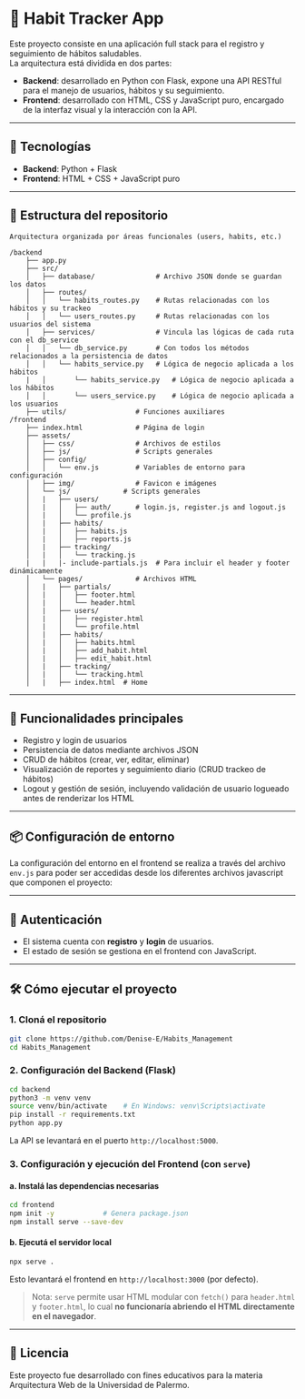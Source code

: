 # 🧠 Habit Tracker App

Este proyecto consiste en una aplicación full stack para el registro y seguimiento de hábitos saludables.  
La arquitectura está dividida en dos partes:

- **Backend**: desarrollado en Python con Flask, expone una API RESTful para el manejo de usuarios, hábitos y su seguimiento.
- **Frontend**: desarrollado con HTML, CSS y JavaScript puro, encargado de la interfaz visual y la interacción con la API.

---

## 🚀 Tecnologías

- **Backend**: Python + Flask  
- **Frontend**: HTML + CSS + JavaScript puro

---

## 📁 Estructura del repositorio

```
Arquitectura organizada por áreas funcionales (users, habits, etc.)

/backend
    ├── app.py
    ├── src/
    │   ├── database/               # Archivo JSON donde se guardan los datos
    │   ├── routes/ 
    │   │   └── habits_routes.py    # Rutas relacionadas con los hábitos y su trackeo
    │   │   └── users_routes.py     # Rutas relacionadas con los usuarios del sistema
    │   ├── services/               # Vincula las lógicas de cada ruta con el db_service
    │   │   └── db_service.py       # Con todos los métodos relacionados a la persistencia de datos
    │   │   └── habits_service.py   # Lógica de negocio aplicada a los hábitos
    |   │       └── habits_service.py   # Lógica de negocio aplicada a los hábitos
    │   │       └── users_service.py    # Lógica de negocio aplicada a los usuarios
    ├── utils/                 # Funciones auxiliares
/frontend
    ├── index.html             # Página de login
    ├── assets/
    │   ├── css/               # Archivos de estilos
    │   ├── js/                # Scripts generales
    │   ├── config/
    │   │   └── env.js         # Variables de entorno para configuración
    │   ├── img/               # Favicon e imágenes
    │   └── js/             # Scripts generales
    │   |   ├── users/
    │   |   │   ├── auth/      # login.js, register.js and logout.js
    │   |   │   └── profile.js
    │   |   ├── habits/
    │   |   │   ├── habits.js
    │   |   │   ├── reports.js
    │   |   ├── tracking/    
    │   |   │   └── tracking.js
    |   |   |- include-partials.js  # Para incluir el header y footer dinámicamente
    │   └── pages/             # Archivos HTML
    │   |   ├── partials/
    │   |   │   ├── footer.html
    │   |   │   └── header.html
    │   |   ├── users/
    │   |   │   ├── register.html
    │   |   │   └── profile.html
    │   |   ├── habits/
    │   |   │   ├── habits.html
    │   |   │   ├── add_habit.html
    │   |   │   ├── edit_habit.html
    │   |   ├── tracking/    
    │   |   │   └── tracking.html
    │   |   ├── index.html  # Home
```

---

## 🔑 Funcionalidades principales

- Registro y login de usuarios
- Persistencia de datos mediante archivos JSON
- CRUD de hábitos (crear, ver, editar, eliminar)
- Visualización de reportes y seguimiento diario (CRUD trackeo de hábitos)
- Logout y gestión de sesión, incluyendo validación de usuario logueado antes de renderizar los HTML

---

## 📦 Configuración de entorno

La configuración del entorno en el frontend se realiza a través del archivo `env.js` para poder ser accedidas desde los diferentes archivos javascript que componen el proyecto:

---

## 🔐 Autenticación

- El sistema cuenta con **registro** y **login** de usuarios.
- El estado de sesión se gestiona en el frontend con JavaScript.

---

## 🛠️ Cómo ejecutar el proyecto

### 1. Cloná el repositorio

```bash
git clone https://github.com/Denise-E/Habits_Management
cd Habits_Management
```

### 2. Configuración del Backend (Flask)

```bash
cd backend
python3 -m venv venv
source venv/bin/activate    # En Windows: venv\Scripts\activate
pip install -r requirements.txt
python app.py
```

La API se levantará en el puerto `http://localhost:5000`.

### 3. Configuración y ejecución del Frontend (con `serve`)

#### a. Instalá las dependencias necesarias

```bash
cd frontend
npm init -y            # Genera package.json
npm install serve --save-dev
```

#### b. Ejecutá el servidor local

```bash
npx serve .
```

Esto levantará el frontend en `http://localhost:3000` (por defecto).

> Nota: `serve` permite usar HTML modular con `fetch()` para `header.html` y `footer.html`, lo cual **no funcionaría abriendo el HTML directamente en el navegador**.

---

## 📄 Licencia

Este proyecto fue desarrollado con fines educativos para la materia Arquitectura Web de la Universidad de Palermo.
